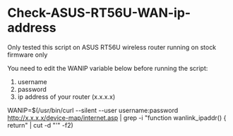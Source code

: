 # Check-ASUS-RT56U-WAN-ip-address
Only tested this script on ASUS RT56U wireless router running on stock firmware only

You  need to edit the WANIP variable below before running the script: 
1) username
2) password
3) ip address of your router (x.x.x.x)

WANIP=$(/usr/bin/curl --silent --user username:password http://x.x.x.x/device-map/internet.asp | grep -i "function wanlink_ipaddr() { return" | cut -d "'" -f2)
